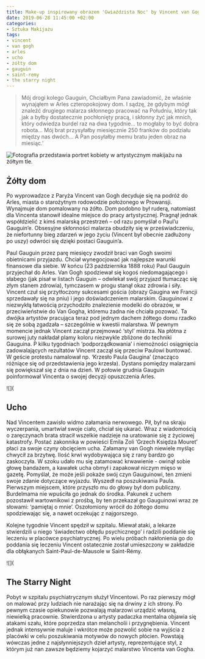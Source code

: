 ```yaml
---
title: Make-up inspirowany obrazem 'Gwiaździsta Noc' by Vincent van Gogh
date: 2019-06-28 11:45:00 +02:00
categories:
- Sztuka Makijażu
tags:
- vincent
- van gogh
- arles
- ucho
- żółty dom
- gauguin
- saint-remy
- the starry night
---
```


>
> Mój drogi kolego Gauguin,
Chciałbym Pana zawiadomić, że właśnie wynająłem w Arles czteropokojowy dom. I sądzę, że gdybym mógł znaleźć drugiego malarza skłonnego pracować na Południu, który tak jak a byłby dostatecznie pochłonięty pracą, i skłonny żyć jak mnich, który odwiedza burdel raz na dwa tygodnie… to mogłaby to być dobra robota… Mój brat przysyłałby miesięcznie 250 franków do podziału między nas dwóch… A Pan posyłałby memu bratu jeden obraz na miesiąc.’

![Fotografia przedstawia portret kobiety w artystycznym makijażu na żółtym tle.](https://assets2.ello.co/uploads/asset/attachment/9791708/ello-optimized-172f246b.jpg)

## Żółty dom

Po wyprowadzce z Paryża Vincent van Gogh decyduje się na podróż do Arles, miasta o starożytnym rodowodzie położonego w Prowansji. Wynajmuje dom pomalowany na żółto. Dom podobno był ruderą, natomiast dla Vincenta stanowił idealne miejsce do pracy artystycznej. Pragnął jednak współdzielić z kimś malarską przestrzeń – od razu pomyślał o Paul’u Gauguin’e. Obsesyjne skłonności malarza obudziły się w przeświadczeniu, że niefortunny bieg zdarzeń w jego życiu (Vincent był obecnie zadłużony po uszy) odwróci się dzięki postaci Gauguin’a. 

Paul Gauguin przez parę miesięcy zwodził braci van Gogh swoimi obietnicami przyjazdu. Chciał wynegocjować jak najlepsze warunki finansowe dla siebie. 
W końcu (23 października 1888 roku) Paul Gauguin przyjechał do Arles. Van Gogh spodziewał się kogoś niedomagającego i słabego (jak pisał w listach Gauguin – odwlekał swój przyjazd tłumacząc się złym stanem zdrowia), tymczasem w progu stanął okaz zdrowia i siły. 
Vincent czuł się przytłoczony sukcesami gościa (obrazy Gaugina we Francji sprzedawały się na pniu) i jego doświadczeniem malarskim. Gauguinowi z niezwykłą łatwością przychodziło znalezienie modelki do obrazów, w przeciwieństwie do Van Gogha, któremu żadna nie chciała pozować. Ta dwójka artystów pracująca teraz pod jednym dachem żółtego domu rzadko się ze sobą zgadzała – szczególnie w kwestii malarstwa. W pewnym momencie jednak Vincent zaczął przejmować ‘styl’ mistrza. Na płótna z surowej juty nakładał plamy koloru niezwykle zbliżone do techniki Gauguina. P kilku tygodniach ‘podporządkowania’ i niemożności osiągnięcia zadowalających rezultatów Vincent zaczął się przeciw Paulowi buntować. W geście protestu namalował np. ‘Krzesło Paula Gaugina’ (znacząco różniące się od przedstawienia jego krzesła). Dystans pomiędzy malarzami się powiększał się z dnia na dzień. W połowie grudnia Gauguin poinformował Vincenta o swojej decyzji opuszczenia Arles. 

![](

## Ucho

Nad Vincentem zawisło widmo załamania nerwowego. Pił, był na skraju wyczerpania, umartwiał swoje ciało, chciał się ukarać. Wraz z wiadomością o zaręczynach brata stracił wszelkie nadzieje na uratowanie się z życiowej katastrofy. Postać zakonnika w powieści Emila Zoli ‘Grzech Księdza Mouret’ płaci za swoje czyny obcięciem ucha. Załamany van Gogh niewiele myśląc chwycił za brzytwę. Ilość krwi wydobywająca się z rany bardzo go zaskoczyła. W szoku udało mu się zatamować krwawienie - owinął sobie głowę bandażem, a kawałek ucha obmył i zapakował niczym mięso w gazetę. Pomyślał, że może jeśli pokaże swój czyn Gauguinowi, ten zmieni swoje zdanie dotyczące wyjazdu. Wyszedł na poszukiwania Paula. Pierwszym miejscem, które przyszło mu do głowy był dom publiczny. Burdelmama nie wpuściła go jednak do środka. Pakunek z uchem pozostawił wartownikowi z prośbą, by ten przekazał go Gauguinowi wraz ze słowami: ‘pamiętaj o mnie’. Oszołomiony wrócił do żółtego domu spodziewając się, a nawet oczekując z najgorszego. 

Kolejne tygodnie Vincent spędził w szpitalu. Miewał ataki, a lekarze stwierdzili u niego ‘świadectwo obłędu psychicznego’ i radzili poddanie się leczeniu w placówce psychiatrycznej. Po wielu próbach nakłonienia go do poddania się leczeniu Vincent ostatecznie został umieszczony  w zakładzie dla obłąkanych Saint-Paul-de-Mausole w Saint-Rémy.

![](

## The Starry Night

Pobyt w szpitalu psychiatrycznym służył Vincentowi. Po raz pierwszy mógł on malować przy ludziach nie narażając się na drwiny z ich strony. Po pewnym czasie opiekunowie pozwalają malarzowi urządzić własną, niewielką pracownie. Stwierdzona u artysty padaczka mentalna objawia się atakami szału, które poprzedza stan melancholii i przygnębienia. Vincent jednak intensywnie maluje i wkrótce może pozwolić sobie na wyjścia z placówki w celu poszukiwania motywów do nowych płócien. Powstają wówczas jedne z najsłynniejszych dzieł artysty, reprezentujące styl, z którym już nan zawsze będziemy kojarzyć malarstwo Vincenta van Gogha.



